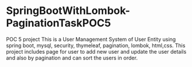 # SpringBootWithLombok-PaginationTaskPOC5
POC 5 project
This is a User Management System of User Entity using spring boot, mysql, security, thymeleaf, pagination, lombok, html,css. This project includes page for user to add new user and update the  user details and also by pagination and can sort the users in order. 
